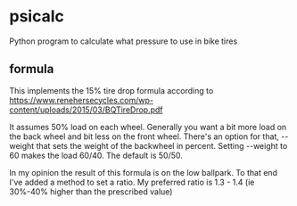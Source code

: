 # psicalc

Python program to calculate what pressure to use in bike tires

## formula

This implements the 15% tire drop formula according to https://www.renehersecycles.com/wp-content/uploads/2015/03/BQTireDrop.pdf

It assumes 50% load on each wheel. Generally you want a bit more load on the back wheel and bit less on the front wheel. There's an option for that, --weight that sets the weight of the backwheel in percent. Setting --weight to 60 makes the load 60/40. The default is 50/50.

In my opinion the result of this formula is on the low ballpark. To that end I've added a method to set a ratio. My preferred ratio is 1.3 - 1.4 (ie 30%-40% higher than the prescribed value)
